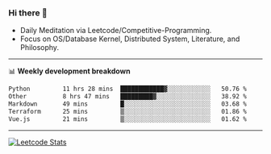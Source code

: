 ### Hi there 👋
* Daily Meditation via Leetcode/Competitive-Programming.
* Focus on OS/Database Kernel, Distributed System, Literature, and Philosophy.

-------

📊 **Weekly development breakdown**
<!--START_SECTION:waka-->

```txt
Python         11 hrs 28 mins  ████████████▓░░░░░░░░░░░░   50.76 %
Other          8 hrs 47 mins   █████████▓░░░░░░░░░░░░░░░   38.92 %
Markdown       49 mins         █░░░░░░░░░░░░░░░░░░░░░░░░   03.68 %
Terraform      25 mins         ▒░░░░░░░░░░░░░░░░░░░░░░░░   01.86 %
Vue.js         21 mins         ▒░░░░░░░░░░░░░░░░░░░░░░░░   01.62 %
```

<!--END_SECTION:waka-->

-------

[![Leetcode Stats](https://leetcard.jacoblin.cool/hzhang413?font=Fira+Mono)](https://leetcode.com/fxrc)
<!-- ![image](./cyberpunk-ghost-in-the-shell.gif)
![image](./gis-archive.png) -->
